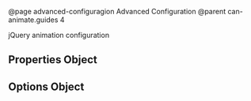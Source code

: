 @page advanced-configuragion Advanced Configuration
@parent can-animate.guides 4


jQuery animation configuration

## Properties Object

## Options Object